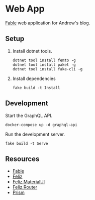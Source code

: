 # Web App
[Fable](https://fable.io/docs/) web application for Andrew's blog.

## Setup
1. Install dotnet tools.
    ```
    dotnet tool install femto -g
    dotnet tool install paket -g
    dotnet tool install fake-cli -g
    ```
2. Install dependencies
    ```
    fake build -t Install
    ```

## Development
Start the GraphQL API.
```
docker-compose up -d graphql-api
```

Run the development server.
```
fake build -t Serve
```

## Resources
- [Fable](https://fable.io/)
- [Feliz](https://zaid-ajaj.github.io/Feliz/)
- [Feliz.MaterialUI](https://github.com/cmeeren/Feliz.MaterialUI)
- [Feliz.Router](https://github.com/Zaid-Ajaj/Feliz.Router)
- [Prism](https://prismjs.com/extending.html#api)
